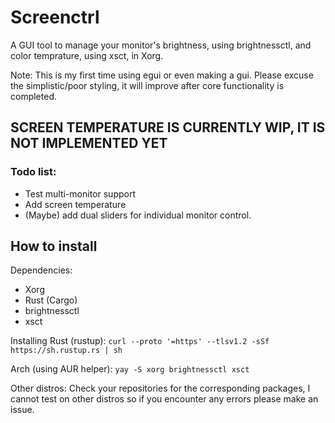 # Screenctrl
A GUI tool to manage your monitor's brightness, using brightnessctl, and color temprature, using xsct, in Xorg.

Note: This is my first time using egui or even making a gui. Please excuse the simplistic/poor styling, it will improve after core functionality is completed.

## SCREEN TEMPERATURE IS CURRENTLY WIP, IT IS NOT IMPLEMENTED YET
### Todo list:
- Test multi-monitor support
- Add screen temperature
- (Maybe) add dual sliders for individual monitor control.

## How to install
Dependencies:
- Xorg
- Rust (Cargo)
- brightnessctl
- xsct

Installing Rust (rustup): ``curl --proto '=https' --tlsv1.2 -sSf https://sh.rustup.rs | sh``

Arch (using AUR helper): ``yay -S xorg brightnessctl xsct``

Other distros: Check your repositories for the corresponding packages, I cannot test on other distros so if you encounter any errors please make an issue.
